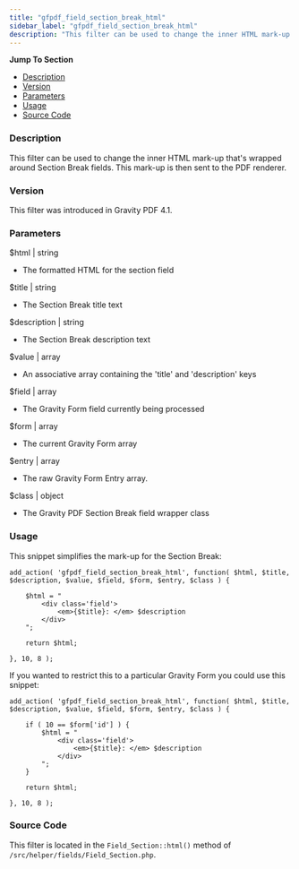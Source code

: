 ```yaml
---
title: "gfpdf_field_section_break_html"
sidebar_label: "gfpdf_field_section_break_html"
description: "This filter can be used to change the inner HTML mark-up that's wrapped around Section Break fields. This mark-up is then sent to the PDF renderer."
---
```


**Jump To Section**

* [Description](#description)
* [Version](#version)
* [Parameters](#parameters)
* [Usage](#usage)
* [Source Code](#source-code)

### Description 

This filter can be used to change the inner HTML mark-up that's wrapped around Section Break fields. This mark-up is then sent to the PDF renderer. 

### Version 

This filter was introduced in Gravity PDF 4.1.

### Parameters 

$html | string
*  The formatted HTML for the section field

$title | string
*  The Section Break title text

$description | string
*  The Section Break description text

$value | array
*  An associative array containing the 'title' and 'description' keys

$field | array
*  The Gravity Form field currently being processed

$form | array
*  The current Gravity Form array

$entry | array
*  The raw Gravity Form Entry array.

$class | object
*  The Gravity PDF Section Break field wrapper class

### Usage 

This snippet simplifies the mark-up for the Section Break:

```.language-php
add_action( 'gfpdf_field_section_break_html', function( $html, $title, $description, $value, $field, $form, $entry, $class ) {

    $html = "
    	<div class='field'>
    		<em>{$title}: </em> $description
    	</div>
    ";

    return $html;

}, 10, 8 );
```

If you wanted to restrict this to a particular Gravity Form you could use this snippet:

```.language-php
add_action( 'gfpdf_field_section_break_html', function( $html, $title, $description, $value, $field, $form, $entry, $class ) {

    if ( 10 == $form['id'] ) {
        $html = "
    	    <div class='field'>
    	  	    <em>{$title}: </em> $description
    	    </div>
        ";
    }

    return $html;

}, 10, 8 );
```

### Source Code 

This filter is located in the `Field_Section::html()` method of `/src/helper/fields/Field_Section.php`.